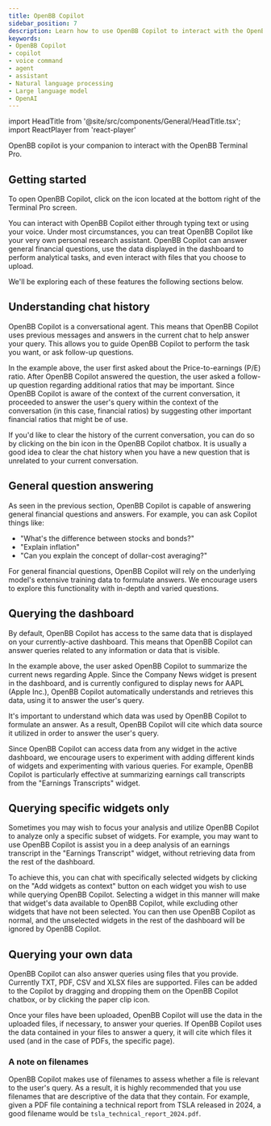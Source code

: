 ```yaml
---
title: OpenBB Copilot
sidebar_position: 7
description: Learn how to use OpenBB Copilot to interact with the OpenBB Terminal Pro
keywords:
- OpenBB Copilot
- copilot
- voice command
- agent
- assistant
- Natural language processing
- Large language model
- OpenAI
---
```


import HeadTitle from '@site/src/components/General/HeadTitle.tsx';
import ReactPlayer from 'react-player'


<HeadTitle title="Copilot | OpenBB Terminal Pro Docs" />

OpenBB copilot is your companion to interact with the OpenBB Terminal Pro.

## Getting started

<ReactPlayer width="50%" height="50%" playing loop muted='true' volume='0' url='https://github.com/OpenBB-finance/OpenBBTerminal/assets/14093308/6466c3e3-111b-4246-ae9b-b6403712c862' />

To open OpenBB Copilot, click on the icon located at the bottom right of the
Terminal Pro screen.

You can interact with OpenBB Copilot either through typing text or using your
voice.  Under most circumstances, you can treat OpenBB Copilot like your very
own personal research assistant. OpenBB Copilot can answer general financial
questions, use the data displayed in the dashboard to perform analytical tasks,
and even interact with files that you choose to upload.

We'll be exploring each of these features the following sections below.

## Understanding chat history

<ReactPlayer width="50%" height="100%" playing loop muted='true' volume='0' url='https://github.com/OpenBB-finance/OpenBBTerminal/assets/14093308/312510fb-fb17-474c-8698-a2960134e285' />

OpenBB Copilot is a conversational agent. This means that OpenBB Copilot uses
previous messages and answers in the current chat to help answer your query.
This allows you to guide OpenBB Copilot to perform the task you want, or ask
follow-up questions.

In the example above, the user first asked about the Price-to-earnings (P/E)
ratio. After OpenBB Copilot answered the question, the user asked a
follow-up question regarding additional ratios that may be important. Since
OpenBB Copilot is aware of the context of the current conversation, it
proceeded to answer the user's query within the context of the conversation
(in this case, financial ratios) by suggesting other important financial ratios that might be
of use.

If you'd like to clear the history of the current conversation, you can do so by
clicking on the bin icon in the OpenBB Copilot chatbox. It is usually a good
idea to clear the chat history when you have a new question that is unrelated to
your current conversation.

<ReactPlayer width="50%" height="100%" playing loop muted='true' volume='0' url='https://github.com/OpenBB-finance/OpenBBTerminal/assets/14093308/dd67030e-bfd4-4e8c-b9f4-e67d3dbd2249' />


## General question answering
As seen in the previous section, OpenBB Copilot is capable of answering general
financial questions and answers.  For example, you can ask Copilot things like:

- "What's the difference between stocks and bonds?"
- "Explain inflation"
- "Can you explain the concept of dollar-cost averaging?"

For general financial questions, OpenBB Copilot will rely on the underlying
model's extensive training data to formulate answers. We encourage users to
explore this functionality with in-depth and varied questions.

## Querying the dashboard

<ReactPlayer width="70%" height="100%" playing loop muted='true' volume='0' url='https://github.com/OpenBB-finance/OpenBBTerminal/assets/14093308/0c502fa9-dae3-45f1-996d-2b9940161c24' />

By default, OpenBB Copilot has access to the same data that is displayed on your
currently-active dashboard. This means that OpenBB Copilot can answer queries
related to any information or data that is visible.

In the example above, the user asked OpenBB Copilot to summarize the current
news regarding Apple. Since the Company News widget is present in the
dashboard, and is currently configured to display news for AAPL (Apple Inc.),
OpenBB Copilot automatically understands and retrieves this data, using it to
answer the user's query.

It's important to understand which data was used by OpenBB Copilot to formulate
an answer. As a result, OpenBB Copilot will cite which data source it utilized
in order to answer the user's query.

<ReactPlayer width="50%" height="100%" playing loop muted='true' volume='0' url='https://github.com/OpenBB-finance/OpenBBTerminal/assets/14093308/2156f1cb-f49e-4481-8131-41fcd6b91672' />

Since OpenBB Copilot can access data from any widget in the active dashboard, we
encourage users to experiment with adding different kinds of widgets and
experimenting with various queries. For example, OpenBB Copilot is particularly
effective at summarizing earnings call transcripts from the "Earnings
Transcripts" widget.

## Querying specific widgets only

<ReactPlayer width="70%" height="100%" playing loop muted='true' volume='0' url='https://github.com/OpenBB-finance/OpenBBTerminal/assets/14093308/1335e310-cd65-4917-bc34-1de8b3e5f7fc' />


Sometimes you may wish to focus your analysis and utilize OpenBB Copilot to analyze only
 a specific subset of widgets. For example, you may want to use OpenBB Copilot
 is assist you in a deep analysis of an earnings transcript in the "Earnings
 Transcript" widget, without retrieving data from the rest of the dashboard.
 
 To achieve this, you can chat with specifically selected widgets by clicking on
 the "Add widgets as context" button on each widget you wish to use while
 querying OpenBB Copilot. Selecting a widget in this manner will make that
 widget's data available to OpenBB Copilot, while excluding other widgets that
 have not been selected. You can then use OpenBB Copilot as normal, and the
 unselected widgets in the rest of the dashboard will be ignored by OpenBB
 Copilot.

## Querying your own data

<ReactPlayer width="70%" height="100%" playing loop muted='true' volume='0' url='https://github.com/OpenBB-finance/OpenBBTerminal/assets/14093308/905eb674-5619-4797-8adf-9cf13a846792' />

OpenBB Copilot can also answer queries using files that you provide. Currently
TXT, PDF, CSV and XLSX files are supported. Files can be added to the Copilot by
dragging and dropping them on the OpenBB Copilot chatbox, or by clicking the
paper clip icon.

Once your files have been uploaded, OpenBB Copilot will use the data in the
uploaded files, if necessary, to answer your queries. If OpenBB Copilot uses the data
contained in your files to answer a query, it will cite which files it used (and
in the case of PDFs, the specific page).

### A note on filenames
OpenBB Copilot makes use of filenames to assess whether a file is
relevant to the user's query. As a result, it is highly recommended that you use
filenames that are descriptive of the data that they contain. For example, given
a PDF file containing a technical report from TSLA released in 2024, a good
filename would be `tsla_technical_report_2024.pdf`.
